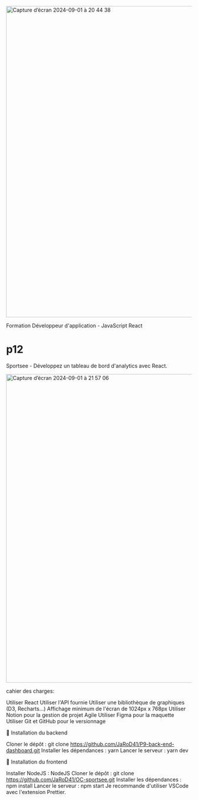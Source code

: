 

<img width="844" alt="Capture d’écran 2024-09-01 à 20 44 38" src="https://github.com/user-attachments/assets/c2d4f6c1-eee7-4226-9c26-496dc983f078">


Formation Développeur d'application - JavaScript React

# p12

Sportsee - Développez un tableau de bord d'analytics avec React.


<img width="837" alt="Capture d’écran 2024-09-01 à 21 57 06" src="https://github.com/user-attachments/assets/3809f6cd-ed41-4d0b-99b9-0291fdb8c79c">


cahier des charges: 

Utiliser React
Utiliser l'API fournie
Utiliser une bibliothèque de graphiques (D3, Recharts...)
Affichage minimum de l'écran de 1024px x 768px
Utiliser Notion pour la gestion de projet Agile
Utiliser Figma pour la maquette
Utiliser Git et GitHub pour le versionnage



🚀 Installation du backend

Cloner le dépôt : git clone https://github.com/JaRoD41/P9-back-end-dashboard.git
Installer les dépendances : yarn
Lancer le serveur : yarn dev


🚀 Installation du frontend

Installer NodeJS : NodeJS
Cloner le dépôt : git clone https://github.com/JaRoD41/OC-sportsee.git
Installer les dépendances : npm install
Lancer le serveur : npm start
Je recommande d'utiliser VSCode avec l'extension Prettier.
